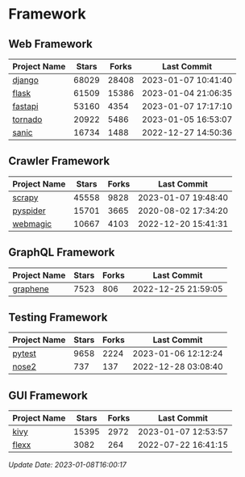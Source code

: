 # Framework

## Web Framework
| Project Name | Stars | Forks | Last Commit |
| ------------ | ----- | ----- | ----------- |
| [django](https://github.com/django/django) | 68029 | 28408 | 2023-01-07 10:41:40 |
| [flask](https://github.com/pallets/flask) | 61509 | 15386 | 2023-01-04 21:06:35 |
| [fastapi](https://github.com/tiangolo/fastapi) | 53160 | 4354 | 2023-01-07 17:17:10 |
| [tornado](https://github.com/tornadoweb/tornado) | 20922 | 5486 | 2023-01-05 16:53:07 |
| [sanic](https://github.com/sanic-org/sanic) | 16734 | 1488 | 2022-12-27 14:50:36 |

## Crawler Framework
| Project Name | Stars | Forks | Last Commit |
| ------------ | ----- | ----- | ----------- |
| [scrapy](https://github.com/scrapy/scrapy) | 45558 | 9828 | 2023-01-07 19:48:40 |
| [pyspider](https://github.com/binux/pyspider) | 15701 | 3665 | 2020-08-02 17:34:20 |
| [webmagic](https://github.com/code4craft/webmagic) | 10667 | 4103 | 2022-12-20 15:41:31 |

## GraphQL Framework
| Project Name | Stars | Forks | Last Commit |
| ------------ | ----- | ----- | ----------- |
| [graphene](https://github.com/graphql-python/graphene) | 7523 | 806 | 2022-12-25 21:59:05 |

## Testing Framework
| Project Name | Stars | Forks | Last Commit |
| ------------ | ----- | ----- | ----------- |
| [pytest](https://github.com/pytest-dev/pytest) | 9658 | 2224 | 2023-01-06 12:12:24 |
| [nose2](https://github.com/nose-devs/nose2) | 737 | 137 | 2022-12-28 03:08:40 |

## GUI Framework
| Project Name | Stars | Forks | Last Commit |
| ------------ | ----- | ----- | ----------- |
| [kivy](https://github.com/kivy/kivy) | 15395 | 2972 | 2023-01-07 12:53:57 |
| [flexx](https://github.com/flexxui/flexx) | 3082 | 264 | 2022-07-22 16:41:15 |

*Update Date: 2023-01-08T16:00:17*